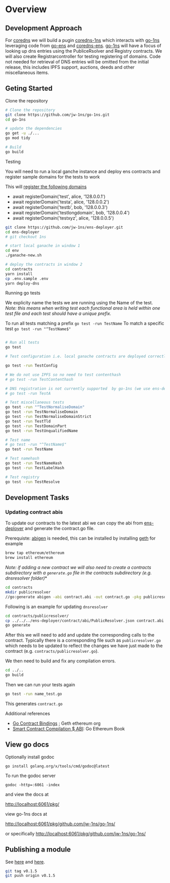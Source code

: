 # Overview

## Development Approach

For [coredns](https://github.com/coredns/coredns) we will build a pugin [coredns-1ns](https://github.com/jw-1ns/coredns-1ns) which interacts with [go-1ns](https://github.com/jw-1ns/go-1ns) leveraging code from [go-ens](https://github.com/wealdtech/go-ens) and [coredns-ens](https://github.com/wealdtech/coredns-ens). [go-1ns](https://github.com/jw-1ns/go-1ns) will have a focus of looking up dns entries using the PubliceRsolver and Registry contracts. We will also create Registrarcontroller for testing registering of domains. Code not needed for retrieval of DNS entries will be omitted from the initial release, this includes IPFS support, auctions, deeds and other miscellaneous items.

## Geting Started

Clone the repository

```bash
# Clone the repository
git clone https://github.com/jw-1ns/go-1ns.git
cd go-1ns

# update the dependencies
go get -u ./...
go mod tidy

# Build
go build

```

Testing

You will need to run a local ganche instance and deploy ens contracts and register sample domains for the tests to work

This will [register the following domains](https://github.com/jw-1ns/ens-deployer/blob/main/contract/deploy/dnsSample.ts#LL133-L138C54)

* await registerDomain('test', alice, '128.0.0.1')
* await registerDomain('testa', alice, '128.0.0.2')
* await registerDomain('testb', bob, '128.0.0.3')
* await registerDomain('testlongdomain', bob, '128.0.0.4')
* await registerDomain('testxyz', alice, '128.0.0.5')

```bash
git clone https://github.com/jw-1ns/ens-deployer.git
cd ens-deployer
# git checkout 1ns

# start local ganache in window 1
cd env
./ganache-new.sh

# deploy the contracts in window 2
cd contracts
yarn install
cp .env.sample .env
yarn deploy-dns
```

Running go tests

We explicity name the tests we are running using the Name of the test. *Note: this means when writing test each functional area is held within one test file and each test should have a unique prefix.*

To run all tests matching a prefix `go test -run TestName`
To match a specific test `go test -run "^TestName$"`

```bash

# Run all tests
go test

# Test configuration i.e. local ganache contracts are deployed correctly and expected domains have been registered

go test -run TestConfig

# We do not use IPFS so no need to test contenthash
# go test -run TestContenthash

# DNS registration is not currently supported  by go-1ns (we use ens-deployer currently) so no need to test dnsresolver
# go test -run TestA

# Test miscellaneous tests
go test -run "^TestNormaliseDomain"
go test -run TestNormaliseDomain
go test -run TestNormaliseDomainStrict
go test -run TestTld
go test -run TestDomainPart
go test -run TestUnqualifiedName

# Test name 
# go test -run "^TestName$"
go test -run TestName

# Test namehash
go test -run TestNameHash
go test -run TestLabelHash

# Test registry
go test -run TestResolve

```

## Development Tasks

### Updating contract abis

To update our contracts to the latest abi we can copy the abi from [ens-deployer](https://github.com/polymorpher/ens-deployer) and generate the contract.go file.

Prerequiste:  [abigen](https://geth.ethereum.org/docs/tools/abigen) is needed, this can be installed by installing [geth](https://geth.ethereum.org/docs/getting-started/installing-geth) for example

```bash
brew tap ethereum/ethereum
brew install ethereum
```

*Note: if adding a new contract we will also need to create a  contracts subdirectory with a `generate.go` file in the contracts subdirectory (e.g. dnsresolver folder)**

```bash
cd contracts
mkdir publicresolver
//go:generate abigen -abi contract.abi -out contract.go -pkg publicresolver -type Contract
```

Following is an example for updating `dnsresolver`

```bash
cd contracts/publicresolver/
cp ../../../ens-deployer/contract/abi/PublicResolver.json contract.abi
go generate
```

After this we will need to add and update the corresponding calls to the contract. Typically there is a corresponding file such as `publicresolver.go` which needs to be updated to reflect the changes we have just made to the contract (e.g. `contracts/publicresolver.go`).

We then need to build and fix any compilation errors.

```bash
cd ../..
go build
```

Then we can run your tests again

```bash
go test -run name_test.go
```

This generates `contract.go`

Additional references

* [Go Contract Bindings](https://geth.ethereum.org/docs/developers/dapp-developer/native-bindings) ; Geth ethereum org
* [Smart Contract Compilation $ ABI](https://goethereumbook.org/smart-contract-compile/): Go Ethereum Book

## View go docs

Optionally install godoc

`go install golang.org/x/tools/cmd/godoc@latest`

To run the godoc server

`godoc -http=:6061 -index`

and view the docs at

[http://localhost:6061/pkg/](http://localhost:6061/pkg/)

view go-1ns docs at

[http://localhost:6061/pkg/github.com/jw-1ns/go-1ns/](http://localhost:6061/pkg/github.com/jw-1ns/go-1ns/)

or specifically
[http://localhost:6061/pkg/github.com/jw-1ns/go-1ns/](http://localhost:6061/pkg/github.com/jw-1ns/go-1ns/)

## Publishing a module

See [here](https://go.dev/doc/modules/publishing) and [here](https://go.dev/blog/publishing-go-modules).

```bash
git tag v0.1.5
git push origin v0.1.5
```
